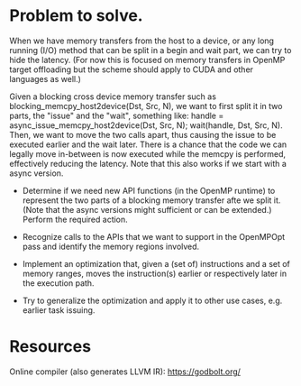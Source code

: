 # Problem to solve.

When we have memory transfers from the host to a device, or any long running (I/O) method that can be split in a begin and wait part, we can try to hide the latency. (For now this is focused on memory transfers in OpenMP target offloading but the scheme should apply to CUDA and other languages as well.)

Given a blocking cross device memory transfer such as blocking_memcpy_host2device(Dst, Src, N), we want to first split it in two parts, the "issue" and the "wait", something like:
handle = async_issue_memcpy_host2device(Dst, Src, N); wait(handle, Dst, Src, N). Then, we want to move the two calls apart, thus causing the issue to be executed earlier and the wait later. There is a chance that the code we can legally move in-between is now executed while the memcpy is performed, effectively reducing the latency. Note that this also works if we start with a async version.

* Determine if we need new API functions (in the OpenMP runtime) to represent the two parts of a blocking memory transfer afte we split it. (Note that the async versions might sufficient or can be extended.) Perform the required action.

* Recognize calls to the APIs that we want to support in the OpenMPOpt pass and identify the memory regions involved.

* Implement an optimization that, given a (set of) instructions and a set of memory ranges, moves the instruction(s) earlier or respectively later in the execution path.

* Try to generalize the optimization and apply it to other use cases, e.g. earlier task issuing.

# Resources

Online compiler (also generates LLVM IR): https://godbolt.org/
